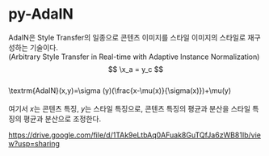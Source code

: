 # py-AdaIN
AdaIN은 Style Transfer의 일종으로 콘텐츠 이미지를 스타일 이미지의 스타일로 재구성하는 기술이다.
<br />(Arbitrary Style Transfer in Real-time with Adaptive Instance Normalization)
<br />
$$
\x_a = y_c
$$
<br />
\textrm{AdaIN}(x,y)=\sigma (y)(\frac{x-\mu(x)}{\sigma(x)})+\mu(y)
<br />
<br />여기서 $x$는 콘텐츠 특징, $y$는 스타일 특징으로, 콘텐츠 특징의 평균과 분산을 스타일 특징의 평균과 분산으로 조정한다.



https://drive.google.com/file/d/1TAk9eLtbAq0AFuak8GuTQfJa6zWB81Ib/view?usp=sharing
